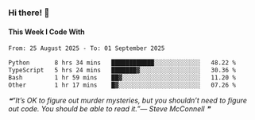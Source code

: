 ### Hi there! 👋

#### This Week I Code With
<!--START_SECTION:waka-->

```txt
From: 25 August 2025 - To: 01 September 2025

Python       8 hrs 34 mins   ████████████░░░░░░░░░░░░░   48.22 %
TypeScript   5 hrs 24 mins   ███████▓░░░░░░░░░░░░░░░░░   30.36 %
Bash         1 hr 59 mins    ██▓░░░░░░░░░░░░░░░░░░░░░░   11.20 %
Other        1 hr 17 mins    █▓░░░░░░░░░░░░░░░░░░░░░░░   07.26 %
```

<!--END_SECTION:waka-->

<!--STARTS_HERE_QUOTE_README-->
<i>❝“It’s OK to figure out murder mysteries, but you shouldn’t need to figure out code.  You should be able to read it.”— Steve McConnell   ❞</i>
<!--ENDS_HERE_QUOTE_README-->
